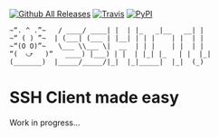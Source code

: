 [![Github All Releases](https://img.shields.io/github/downloads/igorbrites/sshit/total.svg?style=flat-square)](https://github.com/igorbrites/sshit)
[![Travis](https://img.shields.io/travis/igorbrites/sshit.svg?style=flat-square)](https://travis-ci.org/igorbrites/sshit)
[![PyPI](https://img.shields.io/pypi/v/sshit.svg?style=flat-square)](https://pypi.python.org/pypi/sshit/)

```             _____ _____ _    _ _____ _______ _  
~“. ^ .”~   / ____/ ____| |  | |_   _|__   __| |
~“ ( ) ”~  | (___| (___ | |__| | | |    | |  | |
~“(O O)”~   \___ \\___ \|  __  | | |    | |  | |
“(  ⤻   )“   ____) |___) | |  | |_| |_   | |  |_|
(_______)  |_____/_____/|_|  |_|_____|  |_|  (_)
```

# SSH Client made easy

Work in progress...
